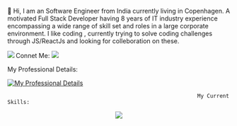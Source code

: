    👋 Hi, I am  an Software Engineer from India currently living in Copenhagen.
    A motivated Full Stack Developer  having  8 years of IT industry experience encompassing a wide range of skill set and roles in a large corporate environment.
    I like  coding , currently trying to solve coding challenges through JS/ReactJs and looking for colleboration on these.
    
   
   <a href="https://www.codewars.com/users/maccrin" target="_blank"><img align="left" src="https://www.codewars.com/users/maccrin/badges/small" /></a>
   


Connet Me: <a href="mailto:maccrin@gmail.com"><img src="https://img.shields.io/badge/gmail-%23DD0031.svg?&style=for-the-badge&logo=gmail&logoColor=white"/></a>
   
  My Professional Details:
  
  [![My Professional Details](https://skillicons.dev/icons?i=linkedin&theme=light)](https://www.linkedin.com/in/webdevelopmentmadhumita/)
    
                                                                My Current Skills:
   <p align="center">
   <a href="https://skillicons.dev">
   <img src="https://skillicons.dev/icons?i=js,react,nodejs,html,c,cpp,mysql,postman,git&theme=light&perline=3" />
  </a>
</p>
    
 
   
   
   
   
 
   
  
   
  
  
